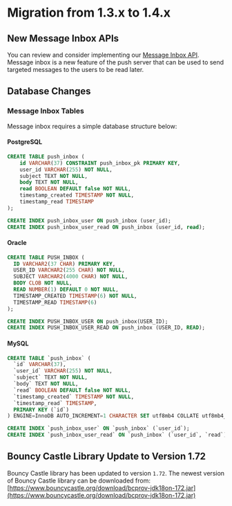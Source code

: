 # Migration from 1.3.x to 1.4.x

## New Message Inbox APIs

You can review and consider implementing our [Message Inbox API](./Push-Server-API.md). Message inbox is a new feature
of the push server that can be used to send targeted messages to the users to be read later.

## Database Changes

### Message Inbox Tables

Message inbox requires a simple database structure below:

#### PostgreSQL

```sql
CREATE TABLE push_inbox (
    id VARCHAR(37) CONSTRAINT push_inbox_pk PRIMARY KEY,
    user_id VARCHAR(255) NOT NULL,
    subject TEXT NOT NULL,
    body TEXT NOT NULL,
    read BOOLEAN DEFAULT false NOT NULL,
    timestamp_created TIMESTAMP NOT NULL,
    timestamp_read TIMESTAMP
);

CREATE INDEX push_inbox_user ON push_inbox (user_id);
CREATE INDEX push_inbox_user_read ON push_inbox (user_id, read);
```

#### Oracle

```sql
CREATE TABLE PUSH_INBOX (
  ID VARCHAR2(37 CHAR) PRIMARY KEY,
  USER_ID VARCHAR2(255 CHAR) NOT NULL,
  SUBJECT VARCHAR2(4000 CHAR) NOT NULL,
  BODY CLOB NOT NULL,
  READ NUMBER(1) DEFAULT 0 NOT NULL,
  TIMESTAMP_CREATED TIMESTAMP(6) NOT NULL,
  TIMESTAMP_READ TIMESTAMP(6)
);

CREATE INDEX PUSH_INBOX_USER ON push_inbox(USER_ID);
CREATE INDEX PUSH_INBOX_USER_READ ON push_inbox (USER_ID, READ);
```

#### MySQL

```sql
CREATE TABLE `push_inbox` (
  `id` VARCHAR(37),
  `user_id` VARCHAR(255) NOT NULL,
  `subject` TEXT NOT NULL,
  `body` TEXT NOT NULL,
  `read` BOOLEAN DEFAULT false NOT NULL,
  `timestamp_created` TIMESTAMP NOT NULL,
  `timestamp_read` TIMESTAMP,
  PRIMARY KEY (`id`)
) ENGINE=InnoDB AUTO_INCREMENT=1 CHARACTER SET utf8mb4 COLLATE utf8mb4_unicode_ci;

CREATE INDEX `push_inbox_user` ON `push_inbox` (`user_id`);
CREATE INDEX `push_inbox_user_read` ON `push_inbox` (`user_id`, `read`);
```

## Bouncy Castle Library Update to Version 1.72

Bouncy Castle library has been updated to version `1.72`.
The newest version of Bouncy Castle library can be downloaded from: [https://www.bouncycastle.org/download/bcprov-jdk18on-172.jar](https://www.bouncycastle.org/download/bcprov-jdk18on-172.jar)
